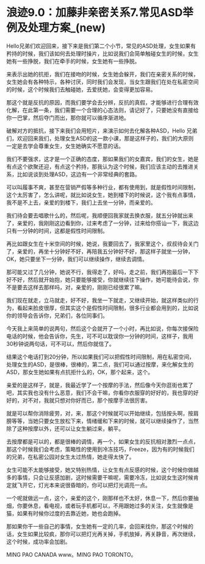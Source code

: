 # 浪迹9.0：加藤非亲密关系7.常见ASD举例及处理方案_(new)

Hello兄弟们欢迎回来，接下来是我们第二个小节，常见的ASD处理，女生如果有矜持的时候，我们该如何去处理时操片，比如说我们会简单触碰女生的时候，女生她有一些挣脱，我们在牵手的时候，女生她有一些挣脱。

来表示出她的抗拒，我们在接吻的时候，女生她会躲开，我们在亲密关系的时候，女生她会有各种特示，各种讨厌，同时我们会发现，当女生跟我们在处在私密空间的时候，这个时候我们去触碰她，去爱抚她，会变得更加容易。

那这个就是反抗的原因，而我们要学会去分辨，反抗的真假，才能够进行合理有效化解，在此第一条，我们需要一个合理的心态法则，请记好了，只要她没有直接给你一巴掌，然后夺门而出，那你就可以循序渐进地。

破解对方的抵抗，接下来我们会用短片，来演示如何去化解各种ASD，Hello 兄弟们，欢迎回来我们，处理女生ASD的这一款小课，那是这样子的，我们的大原则一定是去学会尊重女生，女生她确实不愿意的话。

我们不要强求，这才是一个正确的态度，那如果我们的女嘉宾，我们的女生，她是有点这个欲聚还迎，有点这个矜持，那我认为这个时候，我们应该主动的去推进关系，比如说谈到处理ASD，这边有一个非常经典的套路。

可以叫履事不爽，甚至在营销严假等多种行业，都有使用到，就是假性时间限制，这个太厉害了，怎么讲呢，就比如说女生，她到楼下的时候说，这个我有点事情，我不是不上去，亲爱的到楼下，我们上去坐一分钟，而亲爱的。

我们待会要去唱歌什么的，然后呢，我顺便回我家就去换衣服，就五分钟就出来了，亲爱的，我刚刚这边看到你，过来考虑了一分钟，过来给你搭讪一下，我这边只有一分钟的时间，这都是假性时间限制。

再比如跟女生在十米空间的时候，她说，我要回去了，我家里这个，叔叔待会关门了，亲爱的，再坐十分钟好不好，再陪我五分钟好不好，那这样子就坐一分钟，OK，她只要坐下一分钟，我们可以继续操作，继续去调情。

那可能又过了几分钟，她说不行，我得走了，好吗，走之前，我们再抱最后一下下好不好，然后就开始抱，她只要能够接受，你就继续往下操作，她可能待会说，你不是要去这样去那样吗，对，亲爱的，刚刚已经很累了嘛。

我们现在就走，立马就走，好不好，我坐一下就走，又继续开始，就这样类似的行为，看起来脸皮很厚，但其实这个是假性时间限制，很多行业都会用到的，比如说你的领导会告诉你，兄弟们，各位同事们。

今天我上来简单的说两句，然后这个会就开了一个小时，再比如说，你每次接保险电话的时候，他会告诉你，先生，可不可以耽误你一分钟的时间，这样子，我用30秒钟说两句话，可不可以，然后你就信了。

结果这个电话打到20分钟，所以如果我们可以把假性时间限制，用在私密空间，处理女生的ASD，是很棒，很棒的，第二点，我们可以通过按摩，来化解女生的ASD，那女生她如果有点抗拒什么的，OK，那个起来，这个。

亲爱的是这样子，就是，我最近学了一个按摩的手法，然后像今天你逛街也累了吧，其实我也没有什么恶意，我们不会干嘛，你看你衣服穿的好好的，我也穿的好好的，对不对，我就只想对你好而已，那个按摩手法很厉害。

就是可以帮你消除疲劳，对，来，那这个时候就可以开始继续，包括按头啊，按肩膀等等，当她只要女生放松下来，情绪缓和下来的时候，就可以继续操作了，当然除了这种按摩以外，还可以让女生躺过来，躺平。

去按摩都是可以的，都是很棒的调情，再一个，如果女生的反抗相对激烈一点点，那这个时候我们会考虑，策略性的使用到冷冻技巧，Freeze，因为有的时候我们的兄弟，在私密公园对女生太过热情，她走得太快了。

女生可能不太能够接受，她又特别热情，让女生有点反感的时候，这个时候你做越多的事情，只会让反感加剧，这时候需要干嘛呢，需要冷冻，比如说女生这时候肯定就飞开它，灯光本来说很昏暗的，你可以把灯光调亮一点。

一个呢就做远一点，这个，亲爱的这个，刚那样也不太好，休息一下，然后你要抽烟，你要休息，看电视，或者玩手机都可以，不用跟她过多的关注，女生就像是猫，如果有时候你过度的去靠近她，她也会跑掉。

那如果你干一些自己的事情，女生她有一定的几率，会回来找你，那这个时候的话，女生如果比较疯，那你可以把灯光再关掉，手机放掉，再关静音，再次继续，这个时候，成功率会加剧。

MING PAO CANADA www。MING PAO TORONTO。